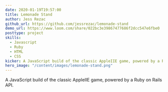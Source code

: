 ```yaml
---
date: 2020-01-19T19:57:00
title: Lemonade Stand
author: Jess Rezac
github_url: https://github.com/jessrezac/lemonade-stand
demo_url: https://www.loom.com/share/022bc3e39867477686f2dcc547e6fbe0
posttype: project
skills:
  - Javascript
  - Ruby
  - HTML
  - CSS
kicker: A JavaScript build of the classic AppleIIE game, powered by a Ruby on Rails API.
hero_image: "/content/images/lemonade-stand.png"
---
```


A JavaScript build of the classic AppleIIE game, powered by a Ruby on Rails API.
